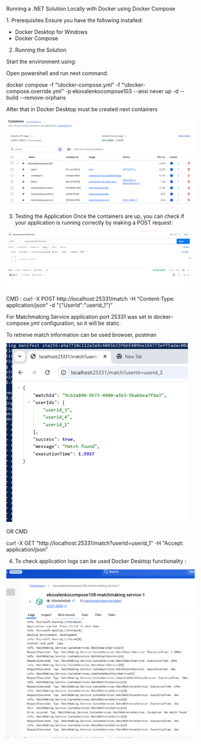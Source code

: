 Running a .NET Solution Locally with Docker using Docker Compose

1️.	Prerequisites
Ensure you have the following installed:
- Docker Desktop for Windows
- Docker Compose

2.	Running the Solution

Start the environment using:

Open powershell and run next command:

 docker compose  -f "<Full-path-to-folder-with code>\docker-compose.yml" -f "<Full-path-to-folder-with code>\docker-compose.override.yml" -p ekovalenkocompose103 --ansi never up -d --build --remove-orphans
 
After that in Docker Desktop must be created next containers  

![GitHub Image](https://raw.githubusercontent.com/evgenkovalenko/images/refs/heads/main/dockercompose-1.png)

 
  
3. Testing the Application
Once the containers are up, you can check if your application is running correctly by making a POST request:

![GitHub Image](https://raw.githubusercontent.com/evgenkovalenko/images/refs/heads/main/AddMatchingSearch-2.png)

CMD :
curl -X POST http://localhost:25331/match -H "Content-Type: application/json" -d "{\"UserId\":\"userid_1\"}"

For Matchmaking.Service application port 25331 was set in docker-compose.yml configuration, so it will be static.


To retreive match information can be used browser, postman    

![GitHub Image](https://raw.githubusercontent.com/evgenkovalenko/images/refs/heads/main/RetreiveMatchingResult-3.png)

OR CMD

curl -X GET "http://localhost:25331/match?userId=userid_1" -H "Accept: application/json"


4. To check application logs can be used Docker Desktop functionality :

![GitHub Image](https://raw.githubusercontent.com/evgenkovalenko/images/refs/heads/main/ServicesLogs-4.png)




 
 
 

